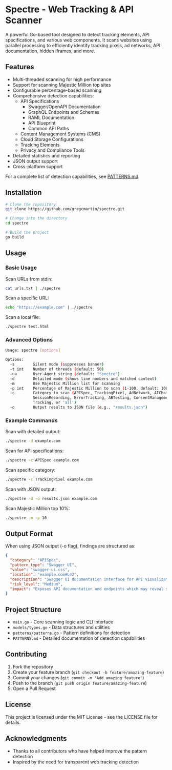 # Spectre - Web Tracking & API Scanner

A powerful Go-based tool designed to detect tracking elements, API specifications, and various web components. It scans websites using parallel processing to efficiently identify tracking pixels, ad networks, API documentation, hidden iframes, and more.

## Features

- Multi-threaded scanning for high performance
- Support for scanning Majestic Million top sites
- Configurable percentage-based scanning
- Comprehensive detection capabilities:
  - API Specifications
    * Swagger/OpenAPI Documentation
    * GraphQL Endpoints and Schemas
    * RAML Documentation
    * API Blueprint
    * Common API Paths
  - Content Management Systems (CMS)
  - Cloud Storage Configurations
  - Tracking Elements
  - Privacy and Compliance Tools
- Detailed statistics and reporting
- JSON output support
- Cross-platform support

For a complete list of detection capabilities, see [PATTERNS.md](PATTERNS.md).

## Installation

```bash
# Clone the repository
git clone https://github.com/gregcmartin/spectre.git

# Change into the directory
cd spectre

# Build the project
go build
```

## Usage

### Basic Usage

Scan URLs from stdin:
```bash
cat urls.txt | ./spectre
```

Scan a specific URL:
```bash
echo "https://example.com" | ./spectre
```

Scan a local file:
```bash
./spectre test.html
```

### Advanced Options

```bash
Usage: spectre [options]

Options:
  -s        Silent mode (suppresses banner)
  -t int    Number of threads (default: 50)
  -ua       User-Agent string (default: "Spectre")
  -d        Detailed mode (shows line numbers and matched content)
  -m        Use Majestic Million list for scanning
  -p int    Percentage of Majestic Million to scan (1-100, default: 100)
  -c        Category to scan (APISpec, TrackingPixel, AdNetwork, AIChat, HiddenIframe, 
            SessionRecording, ErrorTracking, ABTesting, ConsentManagement, 
            Tracking, or 'all')
  -o        Output results to JSON file (e.g., "results.json")
```

### Example Commands

Scan with detailed output:
```bash
./spectre -d example.com
```

Scan for API specifications:
```bash
./spectre -c APISpec example.com
```

Scan specific category:
```bash
./spectre -c TrackingPixel example.com
```

Scan with JSON output:
```bash
./spectre -d -o results.json example.com
```

Scan Majestic Million top 10%:
```bash
./spectre -m -p 10
```

## Output Format

When using JSON output (-o flag), findings are structured as:

```json
{
  "category": "APISpec",
  "pattern_type": "Swagger UI",
  "value": "swagger-ui.css",
  "location": "example.com#L42",
  "description": "Swagger UI documentation interface for API visualization and testing",
  "risk_level": "Medium",
  "impact": "Exposes API documentation and endpoints which may reveal sensitive implementation details"
}
```

## Project Structure

- `main.go` - Core scanning logic and CLI interface
- `models/types.go` - Data structures and utilities
- `patterns/patterns.go` - Pattern definitions for detection
- `PATTERNS.md` - Detailed documentation of detection capabilities

## Contributing

1. Fork the repository
2. Create your feature branch (`git checkout -b feature/amazing-feature`)
3. Commit your changes (`git commit -m 'Add amazing feature'`)
4. Push to the branch (`git push origin feature/amazing-feature`)
5. Open a Pull Request

## License

This project is licensed under the MIT License - see the LICENSE file for details.

## Acknowledgments

- Thanks to all contributors who have helped improve the pattern detection
- Inspired by the need for transparent web tracking detection
